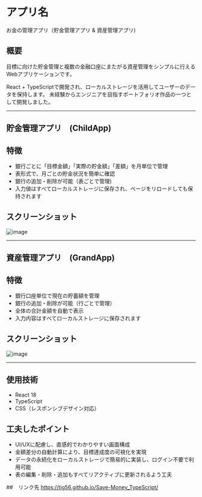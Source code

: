 # アプリ名
お金の管理アプリ（貯金管理アプリ & 資産管理アプリ)

## 概要
目標に向けた貯金管理と複数の金融口座にまたがる資産管理をシンプルに行えるWebアプリケーションです。

React + TypeScriptで開発され、ローカルストレージを活用してユーザーのデータを保持します。
未経験からエンジニアを目指すポートフォリオ作品の一つとして開発しました。

---

## 貯金管理アプリ　(ChildApp)

## 特徴
- 銀行ごとに「目標金額」「実際の貯金額」「差額」を月単位で管理
- 表形式で、月ごとの貯金状況を簡単に確認 
- 銀行の追加・削除が可能（表ごとで管理)
- 入力値はすべてローカルストレージに保存され、ページをリロードしても保持されます

## スクリーンショット
![image](https://github.com/user-attachments/assets/52a448d0-ffad-4e3b-a1cc-8d35f8f4efe3)

---

## 資産管理アプリ　(GrandApp)

## 特徴
- 銀行口座単位で現在の貯蓄額を管理
- 銀行の追加・削除が可能（行ごとで管理）
- 全体の合計金額を自動で表示
- 入力内容はすべてローカルストレージに保存されます

## スクリーンショット
![image](https://github.com/user-attachments/assets/a5ac4bca-05a9-4657-b878-9dc476d7bca5)

---

## 使用技術
- React 18
- TypeScript
- CSS（レスポンシブデザイン対応）

## 工夫したポイント
- UI/UXに配慮し、直感的でわかりやすい画面構成
- 金額差分の自動計算により、目標達成度の可視化を実現
- データの永続化をローカルストレージで簡易的に実装し、ログイン不要で利用可能
- 表の編集・削除・追加もすべてリアクティブに更新されるよう工夫

##　リンク先
https://tig56.github.io/Save-Money_TypeScript/
